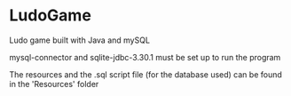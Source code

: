 # LudoGame
Ludo game built with Java and mySQL

mysql-connector and sqlite-jdbc-3.30.1 must be set up to run the program

The resources and the .sql script file (for the database used) can be found in the 'Resources' folder
